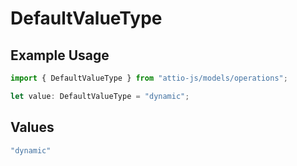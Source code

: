 # DefaultValueType

## Example Usage

```typescript
import { DefaultValueType } from "attio-js/models/operations";

let value: DefaultValueType = "dynamic";
```

## Values

```typescript
"dynamic"
```